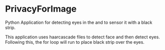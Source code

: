 # PrivacyForImage
Python Application for detecting eyes in the and to sensor it with a black strip.

This application uses haarcascade files to detect face and then detect eyes. Following this, the for loop will run to place black strip over the eyes.

